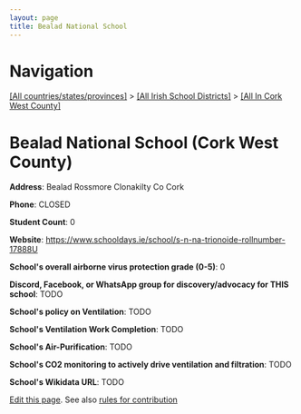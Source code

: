 ```yaml
---
layout: page
title: Bealad National School
---
```

# Navigation

[[All countries/states/provinces]](../../..) > [[All Irish School Districts]](../..) > [[All In Cork West County]](..)

# Bealad National School (Cork West County)

**Address**: Bealad Rossmore Clonakilty Co Cork

**Phone**: CLOSED

**Student Count**: 0

**Website**: <https://www.schooldays.ie/school/s-n-na-trionoide-rollnumber-17888U>

**School's overall airborne virus protection grade (0-5)**: 0

**Discord, Facebook, or WhatsApp group for discovery/advocacy for THIS school**: TODO

**School's policy on Ventilation**: TODO

**School's Ventilation Work Completion**: TODO

**School's Air-Purification**: TODO

**School's CO2 monitoring to actively drive ventilation and filtration**: TODO

**School's Wikidata URL**: TODO


[Edit this page](https://github.com/ventilate-schools/Ireland/edit/main/./Cork_West_County/Bealad_National_School.md). See also [rules for contribution](../../../contribution-rules/)